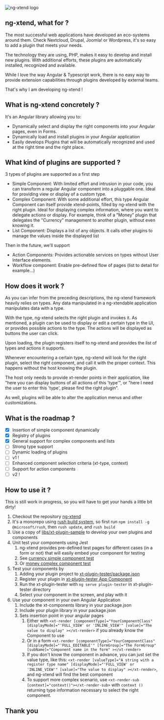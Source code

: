 ![ng-xtend logo](https://dont-code.net/assets/images/logos/logo-xtend-angular-red-small.png)

## ng-xtend, what for ?

The most successful web applications have developed an eco-systems around them. Check Nextcloud, Drupal, Joomla! or Wordpress, it's so easy to add a plugin that meets your needs.

The technology they are using, PHP, makes it easy to develop and install new plugins. With additional efforts, these plugins are automatically installed, recognized and available.

While I love the way Angular & Typescript work, there is no easy way to provide extension capabilities through plugins developed by external teams.

That's why I am developing ng-xtend !

## What is ng-xtend concretely ?

It's an Angular library allowing you to:
- Dynamically select and display the right components into your Angular pages, even in Forms.
- Dynamically load and install plugins in your Angular application
- Easily develops Plugins that will be automatically recognized and used at the right time and the right place.

## What kind of plugins are supported ?

3 types of plugins are supported as a first step
- Simple Component: With limited effort and intrusion in your code, you can transform a regular Angular component into a pluggable one. Ideal for providing view or display of a custom type.
- Complex Component: With some additional effort, this type Angular Component can itself provide xtend-points, filled by ng-xtend with the right plugin. Ideal for displaying complex information, where you want to delegate actions or display.
For example, think of a "Money" plugin that delegates the "Currency" management to another plugin, without even knowing it.
- List Component: Displays a list of any objects. It calls other plugins to manage the values inside the displayed list

Then in the future, we'll support
- Action Components: Provides actionable services on types without User Interface elements.
- Workflow component: Enable pre-defined flow of pages (list to detail for example...) 

## How does it work ?

As you can infer from the preceding descriptions, the ng-xtend framework heavily relies on types. Any data manipulated in a ng-xtendable application manipulates data with a type.

With the type, ng-xtend selects the right plugin and invokes it. As mentioned, a plugin can be used to display or edit a certain type in the UI, or provides possible actions to the type. The actions will be displayed as buttons the user can click.

Upon loading, the plugin registers itself to ng-xtend and provides the list of types and actions it supports.

Whenever encountering a certain type, ng-xtend will look for the right plugin, select the right component, and call it with the proper context. This happens without the host knowing the plugin.

The host only needs to provide xt-render points in their application, like "here you can display buttons of all actions of this 'type'", or "here I need the user to enter this 'type', please find the right plugin".

As well, plugins will be able to alter the application menus and other customizations.

## What is the roadmap ?

- [x] Insertion of simple component dynamically 
- [x] Registry of plugins
- [x] General support for complex components and lists
- [ ] Strong type support
- [ ] Dynamic loading of plugins
- [ ] v1 !
- [ ] Enhanced component selection criteria (xt-type, context)
- [ ] Support for action components
- [ ] v2 !

## How to use it ?
This is still work in progress, so you will have to get your hands a little bit dirty!

1. Checkout the repository [ng-xtend](https://github.com/dont-code/ng-xtend)
2. It's a monorepo using [rush build system](https://rushjs.io/), so first run `npm install -g @microsoft/rush`, then `rush update`, and `rush build`
2. Use a copy of [libs/xt-plugin-sample](https://github.com/dont-code/ng-xtend/tree/main/libs/xt-plugin-sample) to develop your own plugins and components
3. Unit test your components using Jest
   1. ng-xtend provides pre-defined test pages for different cases (in a form or not) that will easily embed your component for testing
   2. See [currency simple component test](https://github.com/dont-code/ng-xtend/blob/main/libs/xt-plugin-sample/projects/sample/src/lib/currency/sample-currency.component.spec.ts)
   3. Or [money complex component test](https://github.com/dont-code/ng-xtend/blob/main/libs/xt-plugin-sample/projects/sample/src/lib/money/sample-money.component.spec.ts)
4. Test your components by
   1. Adding your plugin project to [xt-plugin-tester/package.json](https://github.com/dont-code/ng-xtend/blob/main/libs/xt-plugin-tester/package.json)
   2. Register your plugin in [xt-plugin-tester App Component](https://github.com/dont-code/ng-xtend/blob/main/libs/xt-plugin-tester/projects/plugin-tester/src/app/app.component.ts)
   3. Run the xt-plugin-tester with `ng serve plugin-tester` in xt-plugin-tester directory
   4. Select your component in the screen, and play with it
5. Use your component in your own Angular Application
   1. Include the xt-components library in your package.json
   2. Include your plugin library in your package.json
   3. Sets insertion point in your angular pages
      1. Either with `<xt-render [componentType]="YourComponentClass" [displayMode]="'FULL_VIEW' or 'INLINE_VIEW'" [value]="The value to display" ></xt-render>` if you already know the Component to use
      2. Or in a form `<xt-render [componentType]="YourComponentClass" [displayMode]="'FULL_EDITABLE'" [formGroup]="The FormGroup" [subName]="Component name in the form" ></xt-render>`
      3. If you don't know the component in advance, you can just set the value type, like this: `<xt-render [valueType]="A string with a register type name" [displayMode]="'FULL_VIEW' or 'INLINE_VIEW'" [value]="The value to display" ></xt-render>`, and ng-xtend will find the best component
      4. To support more complex scenario, use `<xt-render-sub [context]="context()"></xt-render-sub>` with `context ()` returning type information necessary to select the right component.

## Thank you
